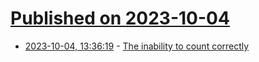 # [Published on 2023-10-04](index.md)

* [2023-10-04, 13:36:19](https://lobste.rs/s/o1zdzf/inability_count_correctly) - [The inability to count correctly](http://blog.cr.yp.to/20231003-countcorrectly.html)
